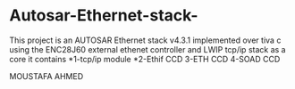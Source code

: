 # Autosar-Ethernet-stack-

This project is an AUTOSAR Ethernet stack v4.3.1 implemented over tiva c using the ENC28J60 external ethenet controller and LWIP tcp/ip stack as a core  it contains
*1-tcp/ip module 
*2-Ethif CCD
3-ETH   CCD
4-SOAD  CCD 

MOUSTAFA AHMED
